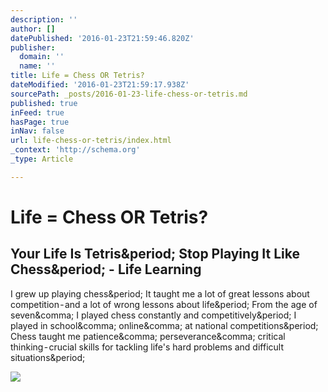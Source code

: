 ```yaml
---
description: ''
author: []
datePublished: '2016-01-23T21:59:46.820Z'
publisher:
  domain: ''
  name: ''
title: Life = Chess OR Tetris?
dateModified: '2016-01-23T21:59:17.938Z'
sourcePath: _posts/2016-01-23-life-chess-or-tetris.md
published: true
inFeed: true
hasPage: true
inNav: false
url: life-chess-or-tetris/index.html
_context: 'http://schema.org'
_type: Article

---
```

# Life = Chess OR Tetris?

<article style=""><h1>Your Life Is Tetris&amp;period; Stop Playing It Like Chess&amp;period; - Life Learning</h1><p>I grew up playing chess&amp;period; It taught me a lot of great lessons about competition - and a lot of wrong lessons about life&amp;period; From the age of seven&amp;comma; I played chess constantly and competitively&amp;period; I played in school&amp;comma; online&amp;comma; at national competitions&amp;period; Chess taught me patience&amp;comma; perseverance&amp;comma; critical thinking - crucial skills for tackling life's hard problems and difficult situations&amp;period;</p><img src="https://cdn-images-1.medium.com/max/800/1*IxbkMa9rz40SAUX_s8kkvA.jpeg" /></article>